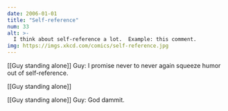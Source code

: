 ```yaml
---
date: 2006-01-01
title: "Self-reference"
num: 33
alt: >-
  I think about self-reference a lot.  Example: this comment.
img: https://imgs.xkcd.com/comics/self-reference.jpg
---
```

[[Guy standing alone]] Guy: I promise never to never again squeeze humor out of self-reference.

[[Guy standing alone]]

[[Guy standing alone]] Guy: God dammit.


